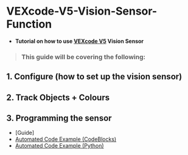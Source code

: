 # VEXcode-V5-Vision-Sensor-Function
- **Tutorial on how to use [VEXcode V5](https://www.vexrobotics.com/vexcode/install/v5) Vision Sensor**

> ### This guide will be covering the following:
## 1. Configure (how to set up the vision sensor)

## 2. Track Objects + Colours

## 3. Programming the sensor
- [Guide]
- [Automated Code Example (CodeBlocks)](https://github.com/BenDo2006/VEXcode-V5-Vision-Sensor-Function/blob/main/AutomatedCodeExample.pdf)
- [Automated Code Example (Python)](https://github.com/BenDo2006/VEXcode-V5-Vision-Sensor-Function/blob/main/CodeExamplePython.py)
